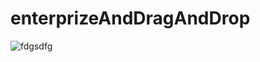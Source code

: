 ﻿# enterprizeAndDragAndDrop
![fdgsdfg](https://github.com/user-attachments/assets/e2d0770e-0718-41fb-af81-5ea2f0fc3694)
